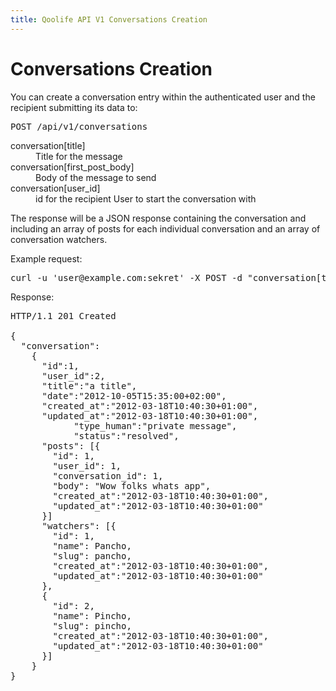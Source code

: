 ```yaml
---
title: Qoolife API V1 Conversations Creation
---
```


# Conversations Creation

You can create a conversation entry within the authenticated user and the recipient submitting its data to:

<pre>
POST /api/v1/conversations
</pre>

<dl>
	<dt>conversation[title]</dt>
	<dd>Title for the message</dd>
	<dt>conversation[first_post_body]</dt>
	<dd>Body of the message to send</dd>
	<dt>conversation[user_id]</dt>
	<dd>id for the recipient User to start the conversation with</dd>
</dl>

The response will be a JSON response containing the conversation and including an array of posts for each individual conversation and an array of conversation watchers.


Example request:

<pre class="console">
curl -u 'user@example.com:sekret' -X POST -d "conversation[title]=a title;conversation[first_post_body]=Wow folks whats app;conversation[user_id]=2" https://qoolife.com/api/v1/conversations
</pre>

Response:

<pre>
HTTP/1.1 201 Created

{
  "conversation":
    {
      "id":1,
      "user_id":2,
      "title":"a title",
      "date":"2012-10-05T15:35:00+02:00",
      "created_at":"2012-03-18T10:40:30+01:00",
      "updated_at":"2012-03-18T10:40:30+01:00",
			"type_human":"private message",
			"status":"resolved",
      "posts": [{
        "id": 1,
        "user_id": 1,
        "conversation_id": 1,
        "body": "Wow folks whats app",
        "created_at":"2012-03-18T10:40:30+01:00",
        "updated_at":"2012-03-18T10:40:30+01:00"
      }]
      "watchers": [{
        "id": 1,
        "name": Pancho,
        "slug": pancho,
        "created_at":"2012-03-18T10:40:30+01:00",
        "updated_at":"2012-03-18T10:40:30+01:00"
      },
      {
        "id": 2,
        "name": Pincho,
        "slug": pincho,
        "created_at":"2012-03-18T10:40:30+01:00",
        "updated_at":"2012-03-18T10:40:30+01:00"
      }]
    }
}
</pre>
